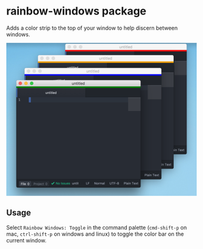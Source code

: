 # rainbow-windows package

Adds a color strip to the top of your window to help discern between windows.

![screenshot](rainbow-windows.png)

## Usage

Select `Rainbow Windows: Toggle` in the command palette (`cmd-shift-p` on mac, `ctrl-shift-p` on windows and linux) to toggle the color bar on the current window.
